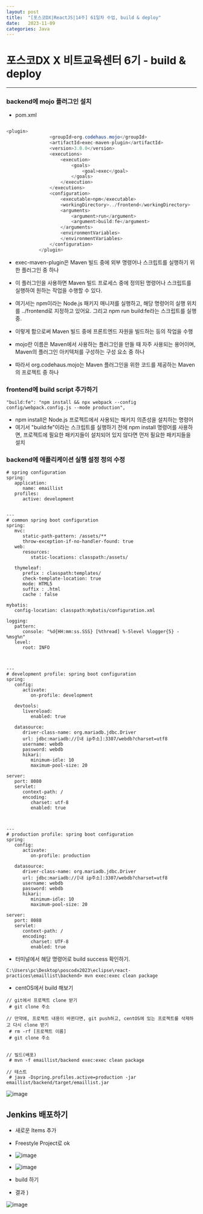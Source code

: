 ```yaml
---
layout: post
title:  "[포스코DX|ReactJS|14주] 61일차 수업, build & deploy"
date:   2023-11-09
categories: Java
---
```


# 포스코DX X 비트교육센터 6기 - build & deploy

---

### backend에 mojo 플러그인 설치

- pom.xml

```java

<plugin>
				<groupId>org.codehaus.mojo</groupId>
				<artifactId>exec-maven-plugin</artifactId>
				<version>3.0.0</version>
				<executions>
					<execution>
						<goals>
							<goal>exec</goal>
						</goals>
					</execution>
				</executions>
				<configuration>
					<executable>npm</executable>
					<workingDirectory>../frontend</workingDirectory>
					<arguments>
						<argument>run</argument>
						<argument>build:fe</argument>
					</arguments>
					<environmentVariables>
					</environmentVariables>
				</configuration>
			</plugin>
```


- exec-maven-plugin은 Maven 빌드 중에 외부 명령어나 스크립트를 실행하기 위한 플러그인 중 하나
- 이 플러그인을 사용하면 Maven 빌드 프로세스 중에 정의된 명령어나 스크립트를 실행하여 원하는 작업을 수행할 수 있다.

- 여기서는 npm이라는 Node.js 패키지 매니저를 실행하고, 해당 명령어의 실행 위치를 ../frontend로 지정하고 있어요. 그리고 npm run build:fe라는 스크립트를 실행 중.
- 이렇게 함으로써 Maven 빌드 중에 프론트엔드 자원을 빌드하는 등의 작업을 수행

- mojo란 이름은 Maven에서 사용하는 플러그인을 만들 때 자주 사용되는 용어이며, Maven의 플러그인 아키텍처를 구성하는 구성 요소 중 하나
- 따라서 org.codehaus.mojo는 Maven 플러그인을 위한 코드를 제공하는 Maven의 프로젝트 중 하나


### frontend에 build script 추가하기

```
"build:fe": "npm install && npx webpack --config config/webpack.config.js --mode production",
```

- npm install은 Node.js 프로젝트에서 사용되는 패키지 의존성을 설치하는 명령어
- 여기서 "build:fe"이라는 스크립트를 실행하기 전에 npm install 명령어를 사용하면, 프로젝트에 필요한 패키지들이 설치되어 있지 않다면 먼저 필요한 패키지들을 설치

### backend에 애플리케이션 실행 설정 정의 수정

```
# spring configuration
spring:
   application:
      name: emaillist
   profiles:
      active: development
      
      
---
# common spring boot configuration
spring:
   mvc:
      static-path-pattern: /assets/**
      throw-exception-if-no-handler-found: true
   web:
      resources:
         static-locations: classpath:/assets/

   thymeleaf:
      prefix : classpath:templates/
      check-template-location: true
      mode: HTML5
      suffix : .html
      cache : false

mybatis:
   config-location: classpath:mybatis/configuration.xml

logging:
   pattern:
      console: "%d{HH:mm:ss.SSS} [%thread] %-5level %logger{5} - %msg%n"
   level:
      root: INFO



---
# development profile: spring boot configuration
spring:
   config:
      activate:
         on-profile: development

   devtools:
      livereload:
         enabled: true
                     
   datasource:
      driver-class-name: org.mariadb.jdbc.Driver
      url: jdbc:mariadb://[내 ip주소]:3307/webdb?charset=utf8
      username: webdb
      password: webdb
      hikari:
         minimum-idle: 10
         maximum-pool-size: 20
   
server:
   port: 8080
   servlet:
      context-path: /
      encoding:
         charset: utf-8
         enabled: true
         


---
# production profile: spring boot configuration
spring:
   config:
      activate:
         on-profile: production

   datasource:
      driver-class-name: org.mariadb.jdbc.Driver
      url: jdbc:mariadb://[내 ip주소]:3307/webdb?charset=utf8
      username: webdb
      password: webdb
      hikari:
         minimum-idle: 10
         maximum-pool-size: 20
         
server:
   port: 8088
   servlet:
      context-path: /
      encoding:
         charset: UTF-8
         enabled: true
```



- 터미널에서 해당 명령어로 build success 확인하기.

```
C:\Users\pc\Desktop\poscodx2023\eclipse\react-practices\emaillist\backend> mvn exec:exec clean package
```

- centOS에서 build 해보기

```
// git에서 프로젝트 clone 받기
 # git clone 주소

// 만약에, 프로젝트 내용이 바뀐다면, git push하고, centOS에 있는 프로젝트를 삭제하고 다시 clone 받기
 # rm -rf [프로젝트 이름]
 # git clone 주소


// 빌드(배포)
 # mvn -f emaillist/backend exec:exec clean package

// 테스트
 # java -Dspring.profiles.active=production -jar emaillist/backend/target/emaillist.jar
```



![image](https://github.com/talkingOrange/talkingOrange.github.io/assets/88815795/49eabd8c-80fa-4bcf-9b16-0f1e4352abf0)


## Jenkins 배포하기

- 새로운 Items 추가
- Freestyle Project로 ok

- ![image](https://github.com/talkingOrange/talkingOrange.github.io/assets/88815795/2958ad3c-ed28-4961-aa6a-e645a7f9db57)

- ![image](https://github.com/talkingOrange/talkingOrange.github.io/assets/88815795/db772471-677b-4dc8-92eb-220c1b2b4039)

- build 하기


- 결과 )

![image](https://github.com/talkingOrange/talkingOrange.github.io/assets/88815795/2b454452-1a6f-490c-adb9-f7304115d66c)
